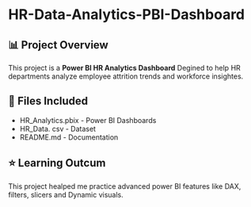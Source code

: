 # HR-Data-Analytics-PBI-Dashboard
## 📊 Project Overview 
This project is a **Power BI HR Analytics Dashboard** Degined to help
HR departments analyze employee attrition trends and workforce insightes.
## 📂 Files Included
- HR_Analytics.pbix - Power BI Dashboards
- HR_Data. csv - Dataset
- README.md - Documentation
## ⭐ Learning Outcum
This project healped me practice advanced power BI features like DAX, filters, slicers and Dynamic visuals.

